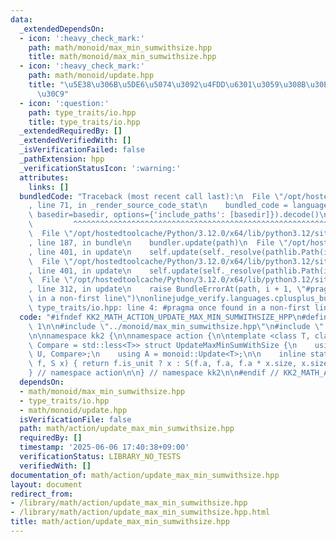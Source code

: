 ```yaml
---
data:
  _extendedDependsOn:
  - icon: ':heavy_check_mark:'
    path: math/monoid/max_min_sumwithsize.hpp
    title: math/monoid/max_min_sumwithsize.hpp
  - icon: ':heavy_check_mark:'
    path: math/monoid/update.hpp
    title: "\u5E38\u306B\u5DE6\u5074\u3092\u4FDD\u6301\u3059\u308B\u30E2\u30CE\u30A4\
      \u30C9"
  - icon: ':question:'
    path: type_traits/io.hpp
    title: type_traits/io.hpp
  _extendedRequiredBy: []
  _extendedVerifiedWith: []
  _isVerificationFailed: false
  _pathExtension: hpp
  _verificationStatusIcon: ':warning:'
  attributes:
    links: []
  bundledCode: "Traceback (most recent call last):\n  File \"/opt/hostedtoolcache/Python/3.12.0/x64/lib/python3.12/site-packages/onlinejudge_verify/documentation/build.py\"\
    , line 71, in _render_source_code_stat\n    bundled_code = language.bundle(stat.path,\
    \ basedir=basedir, options={'include_paths': [basedir]}).decode()\n          \
    \         ^^^^^^^^^^^^^^^^^^^^^^^^^^^^^^^^^^^^^^^^^^^^^^^^^^^^^^^^^^^^^^^^^^^^^^^^^^^^^^^^^\n\
    \  File \"/opt/hostedtoolcache/Python/3.12.0/x64/lib/python3.12/site-packages/onlinejudge_verify/languages/cplusplus.py\"\
    , line 187, in bundle\n    bundler.update(path)\n  File \"/opt/hostedtoolcache/Python/3.12.0/x64/lib/python3.12/site-packages/onlinejudge_verify/languages/cplusplus_bundle.py\"\
    , line 401, in update\n    self.update(self._resolve(pathlib.Path(included), included_from=path))\n\
    \  File \"/opt/hostedtoolcache/Python/3.12.0/x64/lib/python3.12/site-packages/onlinejudge_verify/languages/cplusplus_bundle.py\"\
    , line 401, in update\n    self.update(self._resolve(pathlib.Path(included), included_from=path))\n\
    \  File \"/opt/hostedtoolcache/Python/3.12.0/x64/lib/python3.12/site-packages/onlinejudge_verify/languages/cplusplus_bundle.py\"\
    , line 312, in update\n    raise BundleErrorAt(path, i + 1, \"#pragma once found\
    \ in a non-first line\")\nonlinejudge_verify.languages.cplusplus_bundle.BundleErrorAt:\
    \ type_traits/io.hpp: line 4: #pragma once found in a non-first line\n"
  code: "#ifndef KK2_MATH_ACTION_UPDATE_MAX_MIN_SUMWITHSIZE_HPP\n#define KK2_MATH_ACTION_UPDATE_MAX_MIN_SUMWITHSIZE_HPP\
    \ 1\n\n#include \"../monoid/max_min_sumwithsize.hpp\"\n#include \"../monoid/update.hpp\"\
    \n\nnamespace kk2 {\n\nnamespace action {\n\ntemplate <class T, class U, class\
    \ Compare = std::less<T>> struct UpdateMaxMinSumWithSize {\n    using S = monoid::MaxMinSumWithSize<T,\
    \ U, Compare>;\n    using A = monoid::Update<T>;\n\n    inline static S act(A\
    \ f, S x) { return f.is_unit ? x : S(f.a, f.a, f.a * x.size, x.size); }\n};\n\n\
    } // namespace action\n\n} // namespace kk2\n\n#endif // KK2_MATH_ACTION_UPDATE_MAX_MIN_SUMWITHSIZE_HPP\n"
  dependsOn:
  - math/monoid/max_min_sumwithsize.hpp
  - type_traits/io.hpp
  - math/monoid/update.hpp
  isVerificationFile: false
  path: math/action/update_max_min_sumwithsize.hpp
  requiredBy: []
  timestamp: '2025-06-06 17:40:38+09:00'
  verificationStatus: LIBRARY_NO_TESTS
  verifiedWith: []
documentation_of: math/action/update_max_min_sumwithsize.hpp
layout: document
redirect_from:
- /library/math/action/update_max_min_sumwithsize.hpp
- /library/math/action/update_max_min_sumwithsize.hpp.html
title: math/action/update_max_min_sumwithsize.hpp
---
```

